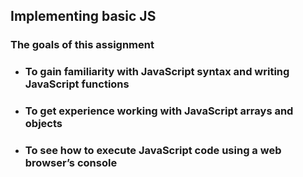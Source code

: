 ## Implementing basic JS

### The goals of this assignment

* ### To gain familiarity with JavaScript syntax and writing JavaScript functions

* ### To get experience working with JavaScript arrays and objects

* ### To see how to execute JavaScript code using a web browser’s console

